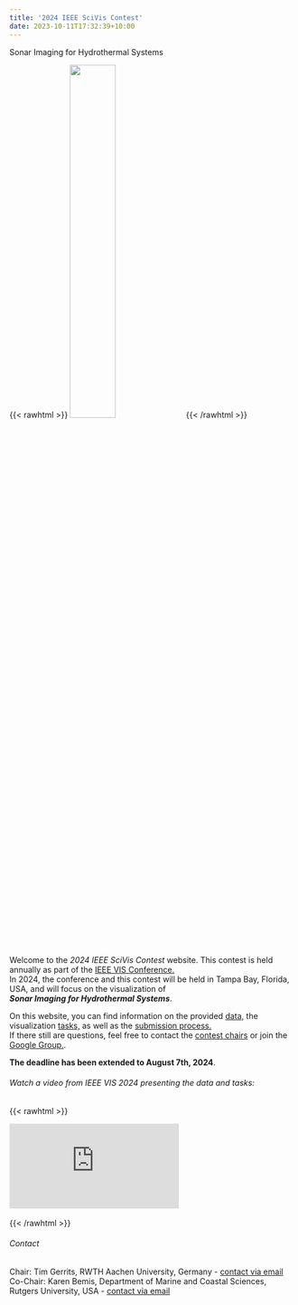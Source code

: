 ```yaml
---
title: '2024 IEEE SciVis Contest'
date: 2023-10-11T17:32:39+10:00
---
```


Sonar Imaging for Hydrothermal Systems

{{< rawhtml >}}
<img style="width:40%" src="Logo_other color gradient.png" />
{{< /rawhtml >}}

Welcome to the *2024 IEEE SciVis Contest* website.
This contest is held annually as part of the [IEEE VIS Conference.](http://ieeevis.org)  
In 2024, the conference and this contest will be held in Tampa Bay, Florida, USA, and will focus on the visualization of  
 ***Sonar Imaging for Hydrothermal Systems***.

On this website, you can find information on the provided [data,](/data) the visualization [tasks,](/tasks) as well as the [submission process.](/submission)  
If there still are questions, feel free to contact the [contest chairs](mailto:scivis_contest@ieeevis.org) or join the [Google Group.](https://groups.google.com/g/scivis2024).

**The deadline has been extended to August 7th, 2024**.


###### Watch a video from IEEE VIS 2024 presenting the data and tasks:


{{< rawhtml >}}
<div class="video-container">
  <iframe src="https://www.youtube.com/embed/tNdurbOHuLM?si=Hol3IAN9fREPLxT4" frameborder="0" allow="accelerometer; autoplay; encrypted-media; gyroscope; picture-in-picture" allowfullscreen></iframe>
</div>
<br>
{{< /rawhtml >}}

###### Contact
Chair: Tim Gerrits, RWTH Aachen University, Germany - [contact via email](mailto:gerrits@vis.rwth-aachen.de)  
Co-Chair: Karen Bemis, Department of Marine and Coastal Sciences, Rutgers University, USA - [contact via email](mailto:bemis@marine.rutgers.edu)
